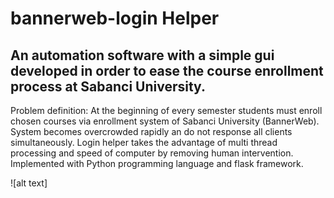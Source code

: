 # bannerweb-login Helper

## An automation software with a simple gui developed in order to ease the course enrollment process at Sabanci University.  
Problem definition: At the beginning of every semester students must enroll chosen courses via enrollment system of Sabanci University (BannerWeb). System becomes overcrowded rapidly an do not response all clients simultaneously. 
Login helper takes the advantage of multi thread processing and speed of computer by removing human intervention.
Implemented with Python programming language and flask framework.

![alt text]
